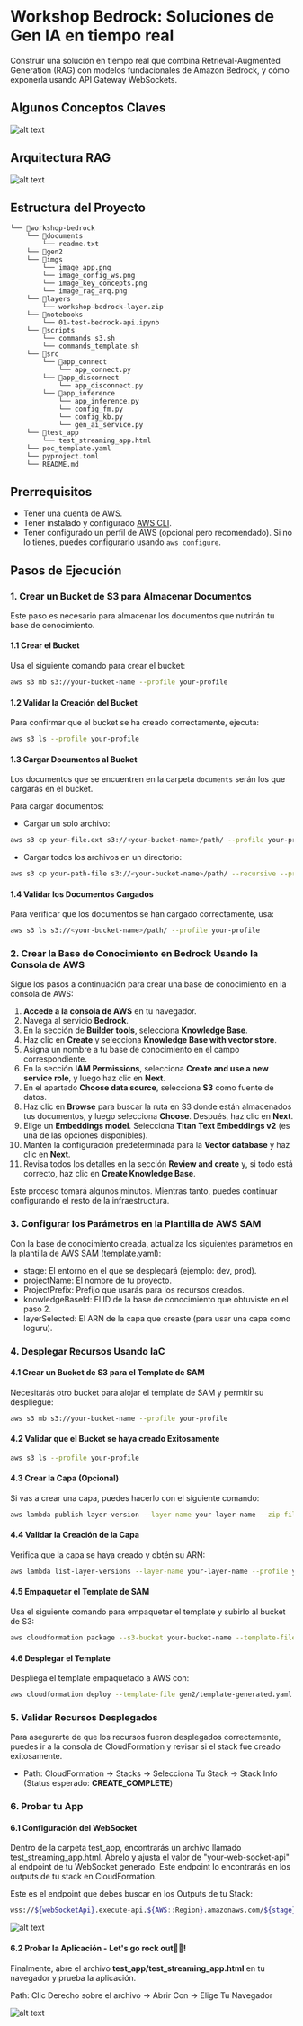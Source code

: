 # Workshop Bedrock: Soluciones de Gen IA en tiempo real

Construir una solución en tiempo real que combina Retrieval-Augmented Generation (RAG) con modelos fundacionales de Amazon Bedrock, y cómo exponerla usando API Gateway WebSockets.

## Algunos Conceptos Claves
![alt text](imgs/image_key_concepts.png)

## Arquitectura RAG

![alt text](imgs/image_rag_arq.png)

## Estructura del Proyecto

```
└── 📁workshop-bedrock
    └── 📁documents
        └── readme.txt
    └── 📁gen2
    └── 📁imgs
        └── image_app.png
        └── image_config_ws.png
        └── image_key_concepts.png
        └── image_rag_arq.png
    └── 📁layers
        └── workshop-bedrock-layer.zip
    └── 📁notebooks
        └── 01-test-bedrock-api.ipynb
    └── 📁scripts
        └── commands_s3.sh
        └── commands_template.sh
    └── 📁src
        └── 📁app_connect
            └── app_connect.py
        └── 📁app_disconnect
            └── app_disconnect.py
        └── 📁app_inference
            └── app_inference.py
            └── config_fm.py
            └── config_kb.py
            └── gen_ai_service.py
    └── 📁test_app
        └── test_streaming_app.html
    └── poc_template.yaml
    └── pyproject.toml
    └── README.md
```

## Prerrequisitos

- Tener una cuenta de AWS.
- Tener instalado y configurado [AWS CLI](https://aws.amazon.com/cli/).
- Tener configurado un perfil de AWS (opcional pero recomendado). Si no lo tienes, puedes configurarlo usando `aws configure`.

## Pasos de Ejecución

### 1. Crear un Bucket de S3 para Almacenar Documentos

Este paso es necesario para almacenar los documentos que nutrirán tu base de conocimiento.

#### 1.1 Crear el Bucket

Usa el siguiente comando para crear el bucket:

```bash
aws s3 mb s3://your-bucket-name --profile your-profile
```

#### 1.2 Validar la Creación del Bucket

Para confirmar que el bucket se ha creado correctamente, ejecuta:

```bash
aws s3 ls --profile your-profile
```

#### 1.3 Cargar Documentos al Bucket

Los documentos que se encuentren en la carpeta `documents` serán los que cargarás en el bucket.

Para cargar documentos:

- Cargar un solo archivo:

```bash
aws s3 cp your-file.ext s3://<your-bucket-name>/path/ --profile your-profile
```

- Cargar todos los archivos en un directorio:

```bash
aws s3 cp your-path-file s3://<your-bucket-name>/path/ --recursive --profile your-profile
```

#### 1.4 Validar los Documentos Cargados

Para verificar que los documentos se han cargado correctamente, usa:

```bash
aws s3 ls s3://<your-bucket-name>/path/ --profile your-profile
```

### 2. Crear la Base de Conocimiento en Bedrock Usando la Consola de AWS

Sigue los pasos a continuación para crear una base de conocimiento en la consola de AWS:

1. **Accede a la consola de AWS** en tu navegador.
2. Navega al servicio **Bedrock**.
3. En la sección de **Builder tools**, selecciona **Knowledge Base**.
4. Haz clic en **Create** y selecciona **Knowledge Base with vector store**.
5. Asigna un nombre a tu base de conocimiento en el campo correspondiente.
6. En la sección **IAM Permissions**, selecciona **Create and use a new service role**, y luego haz clic en **Next**.
7. En el apartado **Choose data source**, selecciona **S3** como fuente de datos.
8. Haz clic en **Browse** para buscar la ruta en S3 donde están almacenados tus documentos, y luego selecciona **Choose**. Después, haz clic en **Next**.
9. Elige un **Embeddings model**. Selecciona **Titan Text Embeddings v2** (es una de las opciones disponibles).
10. Mantén la configuración predeterminada para la **Vector database** y haz clic en **Next**.
11. Revisa todos los detalles en la sección **Review and create** y, si todo está correcto, haz clic en **Create Knowledge Base**.

Este proceso tomará algunos minutos. Mientras tanto, puedes continuar configurando el resto de la infraestructura.

### 3. Configurar los Parámetros en la Plantilla de AWS SAM

Con la base de conocimiento creada, actualiza los siguientes parámetros en la plantilla de AWS SAM (template.yaml):

- stage: El entorno en el que se desplegará (ejemplo: dev, prod).
- projectName: El nombre de tu proyecto.
- ProjectPrefix: Prefijo que usarás para los recursos creados.
- knowledgeBaseId: El ID de la base de conocimiento que obtuviste en el paso 2.
- layerSelected: El ARN de la capa que creaste (para usar una capa como loguru).

### 4. Desplegar Recursos Usando IaC

#### 4.1 Crear un Bucket de S3 para el Template de SAM

Necesitarás otro bucket para alojar el template de SAM y permitir su despliegue:

```bash
aws s3 mb s3://your-bucket-name --profile your-profile
```

#### 4.2 Validar que el Bucket se haya creado Exitosamente

```bash
aws s3 ls --profile your-profile
```

#### 4.3 Crear la Capa (Opcional)

Si vas a crear una capa, puedes hacerlo con el siguiente comando:

```bash
aws lambda publish-layer-version --layer-name your-layer-name --zip-file fileb://layers/your-layer-file.zip --profile your-profile
```

#### 4.4 Validar la Creación de la Capa

Verifica que la capa se haya creado y obtén su ARN:

```bash
aws lambda list-layer-versions --layer-name your-layer-name --profile your-profile
```

#### 4.5 Empaquetar el Template de SAM

Usa el siguiente comando para empaquetar el template y subirlo al bucket de S3:

```bash
aws cloudformation package --s3-bucket your-bucket-name --template-file poc_template.yaml --output-template-file gen2/template-generated.yaml --profile your-profile
```

#### 4.6 Desplegar el Template

Despliega el template empaquetado a AWS con:

```bash
aws cloudformation deploy --template-file gen2/template-generated.yaml --stack-name your-stack-name --capabilities CAPABILITY_IAM --profile your-profile
```

### 5. Validar Recursos Desplegados

Para asegurarte de que los recursos fueron desplegados correctamente, puedes ir a la consola de CloudFormation y revisar si el stack fue creado exitosamente.

- Path: CloudFormation -> Stacks -> Selecciona Tu Stack -> Stack Info (Status esperado: **CREATE_COMPLETE**)

### 6. Probar tu App

#### 6.1 Configuración del WebSocket

Dentro de la carpeta test_app, encontrarás un archivo llamado test_streaming_app.html. Ábrelo y ajusta el valor de "your-web-socket-api" al endpoint de tu WebSocket generado. Este endpoint lo encontrarás en los outputs de tu stack en CloudFormation.

Este es el endpoint que debes buscar en los Outputs de tu Stack: 

```bash
wss://${webSocketApi}.execute-api.${AWS::Region}.amazonaws.com/${stage}/
```

![alt text](imgs/image_config_ws.png)

#### 6.2 Probar la Aplicación - Let's go rock out🎸🔥!

Finalmente, abre el archivo **test_app/test_streaming_app.html** en tu navegador y prueba la aplicación.

Path: Clic Derecho sobre el archivo -> Abrir Con -> Elige Tu Navegador

![alt text](imgs/image_app.png)

